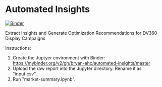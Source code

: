 # Automated Insights
[![Binder](https://mybinder.org/badge_logo.svg)](https://mybinder.org/v2/gh/bryan-ahc/automated-insights/master)

Extract Insights and Generate Optimization Recommendations for DV360 Display Campaigns

Instructions:
1. Create the Juptyer environment with Binder: https://mybinder.org/v2/gh/bryan-ahc/automated-insights/master
2. Upload the raw report into the Jupyter directory. Rename it as "input.csv".
3. Run "market-summary.ipynb".

